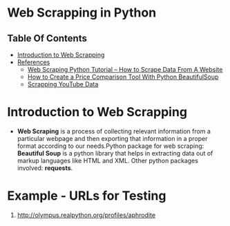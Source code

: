 # Web Scrapping in Python

## Table Of Contents
- [Introduction to Web Scrapping](#Introduction-to-Web-Scrapping)
- [References]()
    - [Web Scraping Python Tutorial – How to Scrape Data From A Website](https://www.freecodecamp.org/news/web-scraping-python-tutorial-how-to-scrape-data-from-a-website/)
    - [How to Create a Price Comparison Tool With Python BeautifulSoup](https://webautomation.io/blog/how-to-create-price-comparison-tool-with-beautiful-soup/)
    - [Scrapping YouTube Data](https://morioh.com/p/304d41359766?f=5c21fb01c16e2556b555ab32)

# Introduction to Web Scrapping
* __Web Scraping__ is a process of collecting relevant information from a particular webpage and then exporting that information in a proper format according to our needs.Python package for web scraping: __Beautiful Soup__ is a python library that helps in extracting data out of markup languages like HTML and XML. Other python packages involved: __requests__.

# Example - URLs for Testing
1. http://olympus.realpython.org/profiles/aphrodite